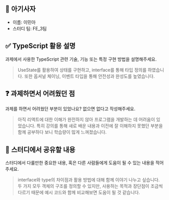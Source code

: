 <!-- PR의 제목은 "[날짜] 과제 내용 - 이름" 과 같이 작성해주세요! -->

## 🦁 아기사자

- 이름: 이민아
- 스터디 팀: FE_3팀

## ✅ TypeScript 활용 설명
과제에서 사용한 TypeScript 관련 기술, 기능 또는 특정 구현 방법을 설명해주세요.
> UseState를 활용하여 상태를 구현하고, interface를 통해 타입 정의를 하였습니다. 또한 옵셔널 체이닝, 이벤트 타입을 통해 안전성과 완성도를 높였습니다.

## ❓ 과제하면서 어려웠던 점
과제를 하면서 어려웠던 부분이 있었나요? 없으면 없다고 작성해주세요.
>아직 리액트에 대한 이해가 완전하지 않아 프로그램을 개발하는 데 어려움이 있었습니다. 특히 강의를 통해 새로 배운 내용과 이전에 잘 이해하지 못했던 부분을 함께 공부하다 보니 학습량이 많게 느껴졌습니다.

## 💬 스터디에서 공유할 내용
스터디에서 다룰만한 중요한 내용, 혹은 다른 사람들에게 도움이 될 수 있는 내용을 적어주세요.
>interface와 type의 차이점과 활용 방법에 대해 함께 이야기 나누고 싶습니다. 두 가지 모두 객체의 구조를 정의할 수 있지만, 사용하는 목적과 장단점이 조금씩 다르기 때문에 예시 코드와 함께 비교해보면 도움이 될 것 같습니다.